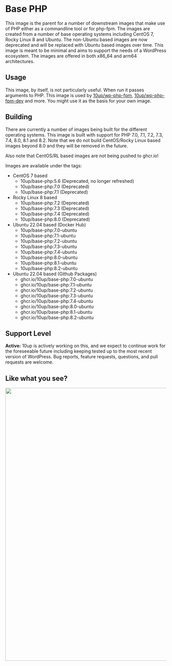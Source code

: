 # Base PHP

This image is the parent for a number of downstream images that make use of PHP either as a commandline tool or for php-fpm. The images are created from a number of base operating systems including CentOS 7, Rocky Linux 8 and Ubuntu. The non-Ubuntu based images are now deprecated and will be replaced with Ubuntu based images over time. This image is meant to be minimal and aims to support the needs of a WordPress ecosystem. The images are offered in both x86_64 and arm64 architectures.

## Usage

This image, by itself, is not particularly useful. When run it passes arguments to PHP. This image is used by [10up/wp-php-fpm](https://github.com/10up/wp-php-fpm), [10up/wp-php-fpm-dev](https://github.com/10up/wp-php-fpm-dev) and more. You might use it as the basis for your own image.

## Building

There are currently a number of images being built for the different operating systems. This image is built with support for PHP 7.0, 7.1, 7.2, 7.3, 7.4, 8.0, 8.1 and 8.2. Note that we do not build CentOS/Rocky Linux based images beyond 8.0 and they will be removed in the future. 

Also note that CentOS/RL based images are not being pushed to ghcr.io!

Images are available under the tags:

* CentOS 7 based
  * 10up/base-php:5.6 (Deprecated, no longer refreshed)
  * 10up/base-php:7.0 (Deprecated)
  * 10up/base-php:7.1 (Deprecated)
* Rocky Linux 8 based
  * 10up/base-php:7.2 (Deprecated)
  * 10up/base-php:7.3 (Deprecated)
  * 10up/base-php:7.4 (Deprecated)
  * 10up/base-php:8.0 (Deprecated)
* Ubuntu 22.04 based (Docker Hub)
  * 10up/base-php:7.0-ubuntu
  * 10up/base-php:7.1-ubuntu
  * 10up/base-php:7.2-ubuntu
  * 10up/base-php:7.3-ubuntu
  * 10up/base-php:7.4-ubuntu
  * 10up/base-php:8.0-ubuntu
  * 10up/base-php:8.1-ubuntu
  * 10up/base-php:8.2-ubuntu
* Ubuntu 22.04 based (Github Packages)
  * ghcr.io/10up/base-php:7.0-ubuntu
  * ghcr.io/10up/base-php:7.1-ubuntu
  * ghcr.io/10up/base-php:7.2-ubuntu
  * ghcr.io/10up/base-php:7.3-ubuntu
  * ghcr.io/10up/base-php:7.4-ubuntu
  * ghcr.io/10up/base-php:8.0-ubuntu
  * ghcr.io/10up/base-php:8.1-ubuntu
  * ghcr.io/10up/base-php:8.2-ubuntu

## Support Level

**Active:** 10up is actively working on this, and we expect to continue work for the foreseeable future including keeping tested up to the most recent version of WordPress.  Bug reports, feature requests, questions, and pull requests are welcome.

## Like what you see?

<p align="center">
<a href="http://10up.com/contact/"><img src="https://10up.com/uploads/2016/10/10up-Github-Banner.png" width="850"></a>
</p>
